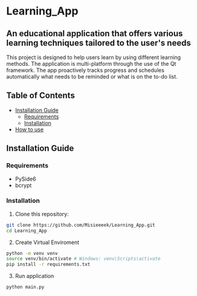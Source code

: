# Learning_App

## An educational application that offers various learning techniques tailored to the user's needs

This project is designed to help users learn by using different learning methods. The application is multi-platform through the use of the Qt framework. The app proactively tracks progress and schedules automatically what needs to be reminded or what is on the to-do list.

## Table of Contents

- [Installation Guide](#installation-guide)
  - [Requirements](#requirements)
  - [Installation](#installation)
- [How to use](#how-to-use)

## Installation Guide

### Requirements

- PySide6
- bcrypt

### Installation

1. Clone this repository:

```bash
git clone https://github.com/Misieeeek/Learning_App.git
cd Learning_App
```

2. Create Virtual Enviroment

```bash
python -m venv venv
source venv/bin/activate # Windows: venv\Scripts\activate
pip install -r requirements.txt
```

3. Run application

```bash
python main.py
```
